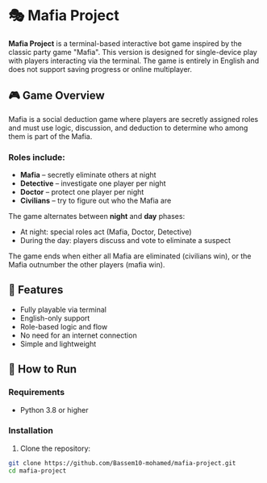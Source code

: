 # 🎭 Mafia Project

**Mafia Project** is a terminal-based interactive bot game inspired by the classic party game "Mafia". This version is designed for single-device play with players interacting via the terminal. The game is entirely in English and does not support saving progress or online multiplayer.

## 🎮 Game Overview

Mafia is a social deduction game where players are secretly assigned roles and must use logic, discussion, and deduction to determine who among them is part of the Mafia.

### Roles include:
- **Mafia** – secretly eliminate others at night
- **Detective** – investigate one player per night
- **Doctor** – protect one player per night
- **Civilians** – try to figure out who the Mafia are

The game alternates between **night** and **day** phases:
- At night: special roles act (Mafia, Doctor, Detective)
- During the day: players discuss and vote to eliminate a suspect

The game ends when either all Mafia are eliminated (civilians win), or the Mafia outnumber the other players (mafia win).

## 🧩 Features

- Fully playable via terminal
- English-only support
- Role-based logic and flow
- No need for an internet connection
- Simple and lightweight

## 🚀 How to Run

### Requirements

- Python 3.8 or higher

### Installation

1. Clone the repository:

```bash
git clone https://github.com/Bassem10-mohamed/mafia-project.git
cd mafia-project



